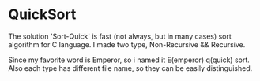 # QuickSort

The solution 'Sort-Quick' is fast (not always, but in many cases) sort algorithm for C language. I made two type, Non-Recursive && Recursive.

Since my favorite word is Emperor, so i named it E(emperor) q(quick) sort. Also each type has different file name, so they can be easily distinguished.